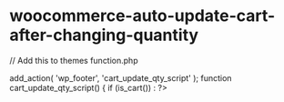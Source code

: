 # woocommerce-auto-update-cart-after-changing-quantity
// Add this to themes function.php

add_action( 'wp_footer', 'cart_update_qty_script' );
function cart_update_qty_script() {
  if (is_cart()) :
   ?>
    <script>
        jQuery('div.woocommerce').on('change', '.qty', function(){
           jQuery("[name='update_cart']").removeAttr('disabled');
           jQuery("[name='update_cart']").trigger("click"); 
        });
   </script>
<?php
endif;
}

